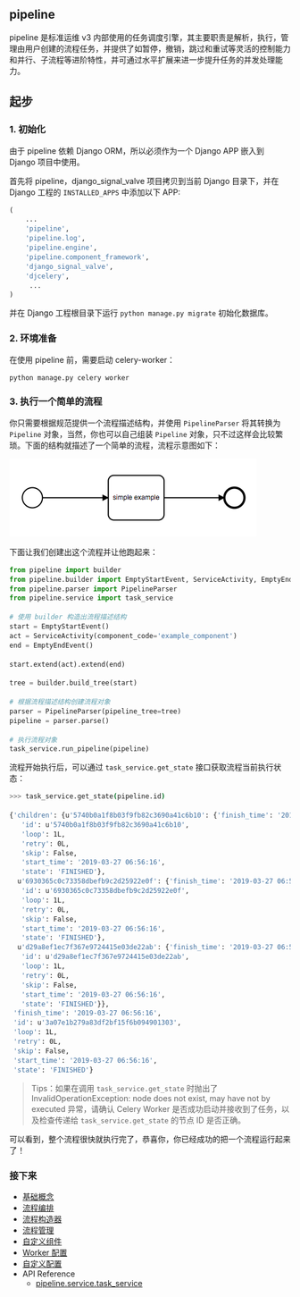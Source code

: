 
## pipeline

pipeline 是标准运维 v3 内部使用的任务调度引擎，其主要职责是解析，执行，管理由用户创建的流程任务，并提供了如暂停，撤销，跳过和重试等灵活的控制能力和并行、子流程等进阶特性，并可通过水平扩展来进一步提升任务的并发处理能力。

## 起步

### 1. 初始化

由于 pipeline 依赖 Django ORM，所以必须作为一个 Django APP 嵌入到 Django 项目中使用。

首先将 pipeline，django_signal_valve 项目拷贝到当前 Django 目录下，并在 Django 工程的 `INSTALLED_APPS` 中添加以下 APP:

```python
(
    ...
    'pipeline',
    'pipeline.log',
    'pipeline.engine',
    'pipeline.component_framework',
    'django_signal_valve',
    'djcelery',
     ...
)
```

并在 Django 工程根目录下运行 `python manage.py migrate` 初始化数据库。

### 2. 环境准备

在使用 pipeline 前，需要启动 celery-worker：

```shell
python manage.py celery worker
```

### 3. 执行一个简单的流程

你只需要根据规范提供一个流程描述结构，并使用 `PipelineParser` 将其转换为 `Pipeline` 对象，当然，你也可以自己组装 `Pipeline` 对象，只不过这样会比较繁琐。下面的结构就描述了一个简单的流程，流程示意图如下：

![simple example](https://raw.githubusercontent.com/homholueng/md_pic/master/pipeline_doc/simple_example.png)

下面让我们创建出这个流程并让他跑起来：

```python
from pipeline import builder
from pipeline.builder import EmptyStartEvent, ServiceActivity, EmptyEndEvent
from pipeline.parser import PipelineParser
from pipeline.service import task_service

# 使用 builder 构造出流程描述结构
start = EmptyStartEvent()
act = ServiceActivity(component_code='example_component')
end = EmptyEndEvent()

start.extend(act).extend(end)

tree = builder.build_tree(start)

# 根据流程描述结构创建流程对象
parser = PipelineParser(pipeline_tree=tree)
pipeline = parser.parse()

# 执行流程对象
task_service.run_pipeline(pipeline)
```

流程开始执行后，可以通过 `task_service.get_state` 接口获取流程当前执行状态：

```bash
>>> task_service.get_state(pipeline.id)

{'children': {u'5740b0a1f8b03f9fb82c3690a41c6b10': {'finish_time': '2019-03-27 06:56:16',
   'id': u'5740b0a1f8b03f9fb82c3690a41c6b10',
   'loop': 1L,
   'retry': 0L,
   'skip': False,
   'start_time': '2019-03-27 06:56:16',
   'state': 'FINISHED'},
  u'6930365c0c73358dbefb9c2d25922e0f': {'finish_time': '2019-03-27 06:56:16',
   'id': u'6930365c0c73358dbefb9c2d25922e0f',
   'loop': 1L,
   'retry': 0L,
   'skip': False,
   'start_time': '2019-03-27 06:56:16',
   'state': 'FINISHED'},
  u'd29a8ef1ec7f367e9724415e03de22ab': {'finish_time': '2019-03-27 06:56:16',
   'id': u'd29a8ef1ec7f367e9724415e03de22ab',
   'loop': 1L,
   'retry': 0L,
   'skip': False,
   'start_time': '2019-03-27 06:56:16',
   'state': 'FINISHED'}},
 'finish_time': '2019-03-27 06:56:16',
 'id': u'3a07e1b279a83df2bf15f6b094901303',
 'loop': 1L,
 'retry': 0L,
 'skip': False,
 'start_time': '2019-03-27 06:56:16',
 'state': 'FINISHED'}
```

> Tips：如果在调用 `task_service.get_state` 时抛出了 InvalidOperationException: node does not exist, may have not by executed 异常，请确认 Celery Worker 是否成功启动并接收到了任务，以及检查传递给 `task_service.get_state` 的节点 ID 是否正确。

可以看到，整个流程很快就执行完了，恭喜你，你已经成功的把一个流程运行起来了！

### 接下来

- [基础概念](./docs/user_guide_basic_concept.md)
- [流程编排](./docs/user_guide_flow_orchestration.md)
- [流程构造器](./docs/user_guide_flow_builder.md)
- [流程管理](./docs/user_guide_flow_management.md)
- [自定义组件](./docs/user_guide_custom_component.md)
- [Worker 配置](./docs/user_guide_workers.md)
- [自定义配置](./docs/user_guide_config.md)
- API Reference
  - [pipeline.service.task_service](./api_reference/pipeline.service.task_service.md)